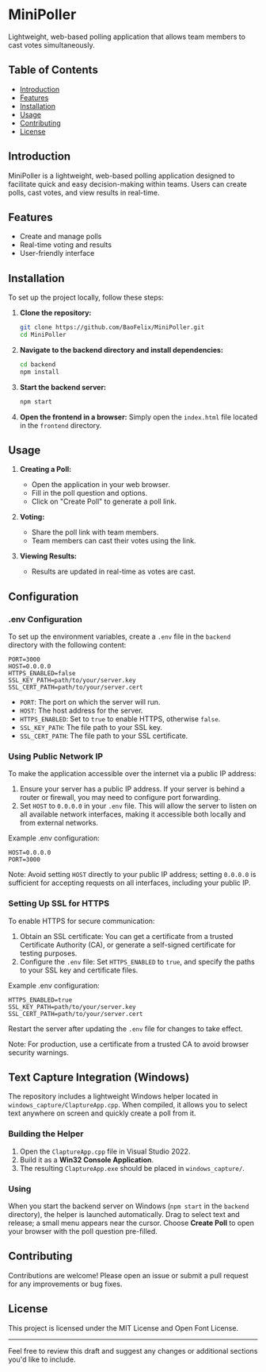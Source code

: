 # MiniPoller

Lightweight, web-based polling application that allows team members to cast votes simultaneously.

## Table of Contents

- [Introduction](#introduction)
- [Features](#features)
- [Installation](#installation)
- [Usage](#usage)
- [Contributing](#contributing)
- [License](#license)

## Introduction

MiniPoller is a lightweight, web-based polling application designed to facilitate quick and easy decision-making within teams. Users can create polls, cast votes, and view results in real-time.

## Features

- Create and manage polls
- Real-time voting and results
- User-friendly interface

## Installation

To set up the project locally, follow these steps:

1. **Clone the repository:**
    ```bash
    git clone https://github.com/BaoFelix/MiniPoller.git
    cd MiniPoller
    ```

2. **Navigate to the backend directory and install dependencies:**
    ```bash
    cd backend
    npm install
    ```

3. **Start the backend server:**
    ```bash
    npm start
    ```

4. **Open the frontend in a browser:**
    Simply open the `index.html` file located in the `frontend` directory.

## Usage

1. **Creating a Poll:**
    - Open the application in your web browser.
    - Fill in the poll question and options.
    - Click on "Create Poll" to generate a poll link.

2. **Voting:**
    - Share the poll link with team members.
    - Team members can cast their votes using the link.

3. **Viewing Results:**
    - Results are updated in real-time as votes are cast.

## Configuration

### .env Configuration

To set up the environment variables, create a `.env` file in the `backend` directory with the following content:

```plaintext
PORT=3000
HOST=0.0.0.0
HTTPS_ENABLED=false
SSL_KEY_PATH=path/to/your/server.key
SSL_CERT_PATH=path/to/your/server.cert
```

- `PORT`: The port on which the server will run.
- `HOST`: The host address for the server.
- `HTTPS_ENABLED`: Set to `true` to enable HTTPS, otherwise `false`.
- `SSL_KEY_PATH`: The file path to your SSL key.
- `SSL_CERT_PATH`: The file path to your SSL certificate.

### Using Public Network IP

To make the application accessible over the internet via a public IP address:

1. Ensure your server has a public IP address. If your server is behind a router or firewall, you may need to configure port forwarding.
2. Set `HOST` to `0.0.0.0` in your `.env` file. This will allow the server to listen on all available network interfaces, making it accessible both locally and from external networks.

Example .env configuration:

```plaintext
HOST=0.0.0.0
PORT=3000
```

Note: Avoid setting `HOST` directly to your public IP address; setting `0.0.0.0` is sufficient for accepting requests on all interfaces, including your public IP.

### Setting Up SSL for HTTPS

To enable HTTPS for secure communication:

1. Obtain an SSL certificate: You can get a certificate from a trusted Certificate Authority (CA), or generate a self-signed certificate for testing purposes.
2. Configure the `.env` file: Set `HTTPS_ENABLED` to `true`, and specify the paths to your SSL key and certificate files.

Example .env configuration:

```plaintext
HTTPS_ENABLED=true
SSL_KEY_PATH=path/to/your/server.key
SSL_CERT_PATH=path/to/your/server.cert
```

Restart the server after updating the `.env` file for changes to take effect.

Note: For production, use a certificate from a trusted CA to avoid browser security warnings.

## Text Capture Integration (Windows)

The repository includes a lightweight Windows helper located in `windows_capture/ClaptureApp.cpp`.
When compiled, it allows you to select text anywhere on screen and quickly create a poll from it.

### Building the Helper

1. Open the `ClaptureApp.cpp` file in Visual Studio 2022.
2. Build it as a **Win32 Console Application**.
3. The resulting `ClaptureApp.exe` should be placed in `windows_capture/`.

### Using

When you start the backend server on Windows (`npm start` in the `backend` directory),
the helper is launched automatically. Drag to select text and release; a small menu
appears near the cursor. Choose **Create Poll** to open your browser with the
poll question pre-filled.

## Contributing
Contributions are welcome! Please open an issue or submit a pull request for any improvements or bug fixes.

## License
This project is licensed under the MIT License and Open Font License.

---
Feel free to review this draft and suggest any changes or additional sections you'd like to include.
